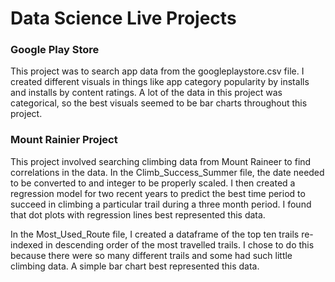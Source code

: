 # Data Science Live Projects

### Google Play Store

This project was to search app data from the googleplaystore.csv file. I created different visuals in things like 
app category popularity by installs and installs by content ratings. A lot of the data in this project was categorical, so the best visuals seemed to be bar charts throughout this project. 

### Mount Rainier Project

This project involved searching climbing data from Mount Raineer to find correlations in the data.
In the Climb_Success_Summer file, the date needed to be converted to and integer to be properly scaled.
I then created a regression model for two recent years to predict the best time period to succeed in 
climbing a particular trail during a three month period. I found that dot plots with regression lines 
best represented this data.

In the Most_Used_Route file, I created a dataframe of the top ten trails re-indexed in descending order 
of the most travelled trails. I chose to do this because there were so many different trails and some 
had such little climbing data. A simple bar chart best represented this data.
